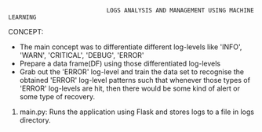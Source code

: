                                LOGS ANALYSIS AND MANAGEMENT USING MACHINE LEARNING

CONCEPT: 

* The main concept was to differentiate different log-levels like 'INFO', 'WARN', 'CRITICAL', 'DEBUG', 'ERROR'
* Prepare a data frame(DF) using those differentiated log-levels
* Grab out the 'ERROR' log-level and train the data set to recognise the obtained 'ERROR' log-level patterns such that whenever those types of 'ERROR' log-levels are hit, then     there would be some kind of alert or some type of recovery.

1. main.py: Runs the application using Flask and stores logs to a file in logs directory. 